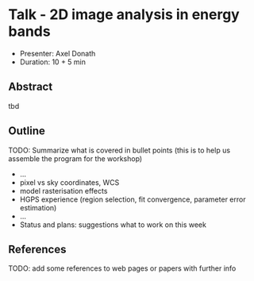 # Talk - 2D image analysis in energy bands

* Presenter: Axel Donath
* Duration: 10 + 5 min

## Abstract

tbd

## Outline

TODO: Summarize what is covered in bullet points
(this is to help us assemble the program for the workshop)

* ...
* pixel vs sky coordinates, WCS
* model rasterisation effects
* HGPS experience (region selection, fit convergence, parameter error estimation)
* ...
* Status and plans: suggestions what to work on this week


## References

TODO: add some references to web pages or papers with further info

